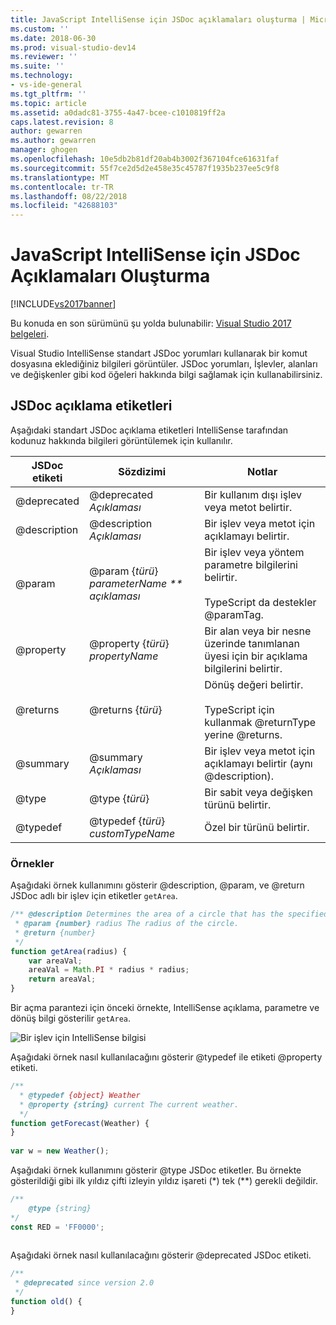 ```yaml
---
title: JavaScript IntelliSense için JSDoc açıklamaları oluşturma | Microsoft Docs
ms.custom: ''
ms.date: 2018-06-30
ms.prod: visual-studio-dev14
ms.reviewer: ''
ms.suite: ''
ms.technology:
- vs-ide-general
ms.tgt_pltfrm: ''
ms.topic: article
ms.assetid: a0dadc81-3755-4a47-bcee-c1010819ff2a
caps.latest.revision: 8
author: gewarren
ms.author: gewarren
manager: ghogen
ms.openlocfilehash: 10e5db2b81df20ab4b3002f367104fce61631faf
ms.sourcegitcommit: 55f7ce2d5d2e458e35c45787f1935b237ee5c9f8
ms.translationtype: MT
ms.contentlocale: tr-TR
ms.lasthandoff: 08/22/2018
ms.locfileid: "42688103"
---
```

# <a name="create-jsdoc-comments-for-javascript-intellisense"></a>JavaScript IntelliSense için JSDoc Açıklamaları Oluşturma
[!INCLUDE[vs2017banner](../includes/vs2017banner.md)]

Bu konuda en son sürümünü şu yolda bulunabilir: [Visual Studio 2017 belgeleri](https://docs.microsoft.com/en-us/visualstudio/).  
  
Visual Studio IntelliSense standart JSDoc yorumları kullanarak bir komut dosyasına eklediğiniz bilgileri görüntüler. JSDoc yorumları, İşlevler, alanları ve değişkenler gibi kod öğeleri hakkında bilgi sağlamak için kullanabilirsiniz.  
  
## <a name="jsdoc-comment-tags"></a>JSDoc açıklama etiketleri  
 Aşağıdaki standart JSDoc açıklama etiketleri IntelliSense tarafından kodunuz hakkında bilgileri görüntülemek için kullanılır.  
  
|JSDoc etiketi|Sözdizimi|Notlar|  
|---------------|------------|-----------|  
|@deprecated|@deprecated *Açıklaması*|Bir kullanım dışı işlev veya metot belirtir.|  
|@description|@description *Açıklaması*|Bir işlev veya metot için açıklamayı belirtir.|  
|@param|@param {*türü*} *parameterName ** açıklaması*|Bir işlev veya yöntem parametre bilgilerini belirtir.<br /><br /> TypeScript da destekler @paramTag.|  
|@property|@property {*türü*} *propertyName*|Bir alan veya bir nesne üzerinde tanımlanan üyesi için bir açıklama bilgilerini belirtir.|  
|@returns|@returns {*türü*}|Dönüş değeri belirtir.<br /><br /> TypeScript için kullanmak @returnType yerine @returns.|  
|@summary|@summary *Açıklaması*|Bir işlev veya metot için açıklamayı belirtir (aynı @description).|  
|@type|@type {*türü*}|Bir sabit veya değişken türünü belirtir.|  
|@typedef|@typedef {*türü*} *customTypeName*|Özel bir türünü belirtir.|  
  
### <a name="examples"></a>Örnekler  
 Aşağıdaki örnek kullanımını gösterir @description, @param, ve @return JSDoc adlı bir işlev için etiketler `getArea`.  
  
```javascript  
/** @description Determines the area of a circle that has the specified radius parameter.  
 * @param {number} radius The radius of the circle.  
 * @return {number}  
 */  
function getArea(radius) {  
    var areaVal;  
    areaVal = Math.PI * radius * radius;  
    return areaVal;  
}  
```  
  
 Bir açma parantezi için önceki örnekte, IntelliSense açıklama, parametre ve dönüş bilgi gösterilir `getArea`.  
  
 ![Bir işlev için IntelliSense bilgisi](../ide/media/js-intellisense-jsdoc-comments.png "JS_IntelliSense_JSDoc_Comments")  
  
 Aşağıdaki örnek nasıl kullanılacağını gösterir @typedef ile etiketi @property etiketi.  
  
```javascript  
/**  
  * @typedef {object} Weather  
  * @property {string} current The current weather.  
  */  
function getForecast(Weather) {  
}  
  
var w = new Weather();  
```  
  
 Aşağıdaki örnek kullanımını gösterir @type JSDoc etiketler. Bu örnekte gösterildiği gibi ilk yıldız çifti izleyin yıldız işareti (*) tek (\*\*) gerekli değildir.  
  
```javascript  
/**  
    @type {string}  
*/  
const RED = 'FF0000';  
  
```  
  
 Aşağıdaki örnek nasıl kullanılacağını gösterir @deprecated JSDoc etiketi.  
  
```javascript  
/**  
 * @deprecated since version 2.0  
 */  
function old() {  
}  
```



